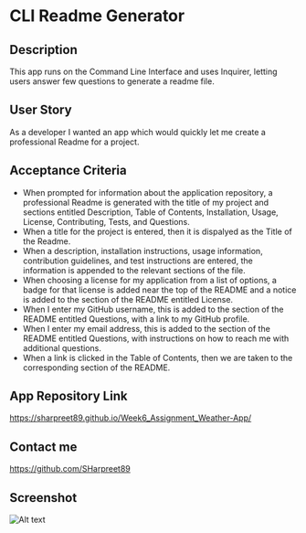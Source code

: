 # CLI Readme Generator

## Description

This app runs on the Command Line Interface and uses Inquirer, letting users answer few questions to generate a readme file.

## User Story

As a developer I wanted an app which would quickly let me create a professional Readme for a project.

## Acceptance Criteria

- When prompted for information about the application repository, a professional Readme is generated with the title of my project and sections entitled Description, Table of Contents, Installation, Usage, License, Contributing, Tests, and Questions.
- When a title for the project is entered, then it is dispalyed as the Title of the Readme.
- When a description, installation instructions, usage information, contribution guidelines, and test instructions are entered, the information is appended to the relevant sections of the file.
- When choosing a license for my application from a list of options, a badge for that license is added near the top of the README and a notice is added to the section of the README entitled License.
- When I enter my GitHub username, this is added to the section of the README entitled Questions, with a link to my GitHub profile.
- When I enter my email address, this is added to the section of the README entitled Questions, with instructions on how to reach me with additional questions.
- When a link is clicked in the Table of Contents, then we are taken to the corresponding section of the README.

## App Repository Link

https://sharpreet89.github.io/Week6_Assignment_Weather-App/

## Contact me

https://github.com/SHarpreet89

## Screenshot

![Alt text](./assets/images/Website%20Image.png)
